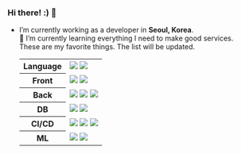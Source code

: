 ### Hi there! :) 👋

- I’m currently working as a developer in **Seoul, Korea**. <br>🌱 I’m currently learning everything I need to make good services. <br>These are my favorite things. The list will be updated.<br>
  
  <table>
    <tr>
      <th>Language</th>
      <td><img src="https://img.shields.io/badge/Python-3776AB?style=flat&logo=Python&logoColor=white" />&nbsp;<img src="https://img.shields.io/badge/TypeScript-3178C6?style=flat&logo=TypeScript&logoColor=white" /></td>
    </tr>
    <tr>
      <th>Front</th>
      <td><img src="https://img.shields.io/badge/React-0088CC?style=flat&logo=React&logoColor=white" />&nbsp;<img src="https://img.shields.io/badge/NextJS-000000?style=flat&logo=Next.js&logoColor=white" /></td>
    </tr>
    <tr>
      <th>Back</th>
      <td><img src="https://img.shields.io/badge/Firebase-FFCA28?style=flat&logo=Firebase&logoColor=white" />&nbsp;<img src="https://img.shields.io/badge/FastAPI-009688?style=flat&logo=FastAPI&logoColor=white" />&nbsp;<img src="https://img.shields.io/badge/Prisma-2D3748?style=flat&logo=Prisma&logoColor=white" /></td>
    </tr>
    <tr>
      <th>DB</th>
      <td><img src="https://img.shields.io/badge/MongoDB-47A248?style=flat&logo=Mongodb&logoColor=white" />&nbsp;<img src="https://img.shields.io/badge/Redis-DC382D?style=flat&logo=Redis&logoColor=white" /></td>
    </tr>
    <tr>
      <th>CI/CD</th>
      <td><img src="https://img.shields.io/badge/Docker-2496ED?style=flat&logo=Docker&logoColor=white" />&nbsp;<img src="https://img.shields.io/badge/Kubernetes-326CE5?style=flat&logo=Kubernetes&logoColor=white" />&nbsp;<img src="https://img.shields.io/badge/Jenkins-D24939?style=flat&logo=Jenkins&logoColor=white" /></td>
    </tr>
    <tr>
      <th>ML</th>
      <td><img src="https://img.shields.io/badge/Pytorch-EE4C2C?style=flat&logo=Pytorch&logoColor=white" />&nbsp;<img src="https://img.shields.io/badge/Tensorflow-FF6F00?style=flat&logo=Tensorflow&logoColor=white" /></td>
    </tr>
  </table>
